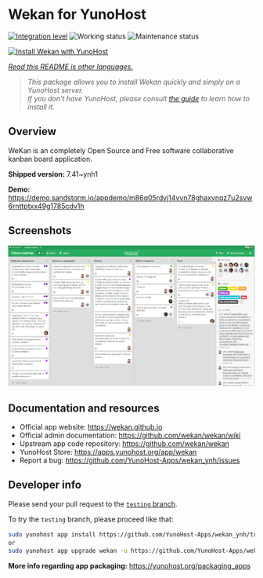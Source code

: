 <!--
N.B.: This README was automatically generated by <https://github.com/YunoHost/apps/tree/master/tools/readme_generator>
It shall NOT be edited by hand.
-->

# Wekan for YunoHost

[![Integration level](https://dash.yunohost.org/integration/wekan.svg)](https://dash.yunohost.org/appci/app/wekan) ![Working status](https://ci-apps.yunohost.org/ci/badges/wekan.status.svg) ![Maintenance status](https://ci-apps.yunohost.org/ci/badges/wekan.maintain.svg)

[![Install Wekan with YunoHost](https://install-app.yunohost.org/install-with-yunohost.svg)](https://install-app.yunohost.org/?app=wekan)

*[Read this README is other languages.](./ALL_README.md)*

> *This package allows you to install Wekan quickly and simply on a YunoHost server.*  
> *If you don't have YunoHost, please consult [the guide](https://yunohost.org/install) to learn how to install it.*

## Overview

WeKan is an completely Open Source and Free software collaborative kanban board application.


**Shipped version:** 7.41~ynh1

**Demo:** <https://demo.sandstorm.io/appdemo/m86q05rdvj14yvn78ghaxynqz7u2svw6rnttptxx49g1785cdv1h>

## Screenshots

![Screenshot of Wekan](./doc/screenshots/screenshot.jpg)

## Documentation and resources

- Official app website: <https://wekan.github.io>
- Official admin documentation: <https://github.com/wekan/wekan/wiki>
- Upstream app code repository: <https://github.com/wekan/wekan>
- YunoHost Store: <https://apps.yunohost.org/app/wekan>
- Report a bug: <https://github.com/YunoHost-Apps/wekan_ynh/issues>

## Developer info

Please send your pull request to the [`testing` branch](https://github.com/YunoHost-Apps/wekan_ynh/tree/testing).

To try the `testing` branch, please proceed like that:

```bash
sudo yunohost app install https://github.com/YunoHost-Apps/wekan_ynh/tree/testing --debug
or
sudo yunohost app upgrade wekan -u https://github.com/YunoHost-Apps/wekan_ynh/tree/testing --debug
```

**More info regarding app packaging:** <https://yunohost.org/packaging_apps>
